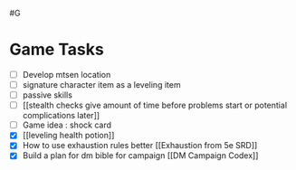 #G
# Game Tasks
- [ ] Develop mtsen location
- [ ] signature character item as a leveling item
- [ ] passive skills
- [ ] [[stealth checks give amount of time before problems start or potential complications later]]
- [ ] Game idea : shock card
- [x] [[leveling health potion]]
- [x] How to use exhaustion rules better [[Exhaustion from 5e SRD]]
- [x] Build a plan for dm bible for campaign [[DM Campaign Codex]]
